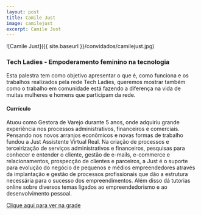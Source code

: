 ```yaml
---
layout: post
title: Camile Just
image: camilejust
excerpt: Camile Just
---
```

![Camile Just]({{ site.baseurl }}/convidados/camilejust.jpg)


### Tech Ladies - Empoderamento feminino na tecnologia

Esta palestra tem como objetivo apresentar o que é, como funciona e os trabalhos realizados pela rede Tech Ladies, queremos mostrar também como o trabalho em comunidade está fazendo a diferença na vida de muitas mulheres e homens que participam da rede.

#### Currículo
Atuou como Gestora de Varejo durante 5 anos, onde adquiriu grande experiência nos processos administrativos, financeiros e comerciais. Pensando nos novos arranjos econômicos e novas formas de trabalho fundou a Just Assistente Virtual Real. Na criação de processos e terceirização de serviços administrativos e financeiros, pesquisas para conhecer e entender o cliente, gestão de e-mails, e-commerce e relacionamentos, prospecção de clientes e parceiros, a Just é o suporte para evolução do negócio de pequenos e médios empreendedores através da implantação e gestão de processos profissionais que dão a estrutura necessária para o sucesso dos empreendimentos. Além disso dá tutorias online sobre diversos temas ligados ao empreendedorismo e ao desenvolvimento pessoal.

[Clique aqui para ver na grade](https://ftsl.websiteseguro.com/ftsl9/grade/detail.html?pid=321)
